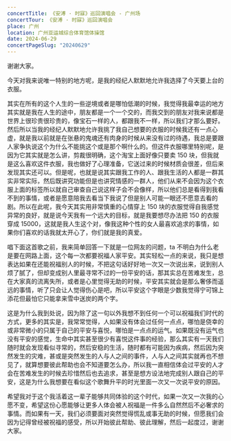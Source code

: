 ```yaml
---
concertTitle: 《安溥 · 时寐》巡回演唱会 - 广州场
concertTour: 《安溥 · 时寐》巡回演唱会
place: 广州
location: 广州亚运城综合体育馆体操馆
date: 2024-06-29
concertPageSlug: "20240629"
---
```

谢谢大家。

今天对我来说唯一特别的地方呢，是我的经纪人默默地允许我选择了今天要上台的衣服。

其实在所有的这个人生的一些逆境或者是哪怕低潮的时候，我觉得我最幸运的地方其实就是我在人生的途中，朋友都是一个一个交的，而我交到的朋友对我来说都是世界上很珍贵很珍贵的，像宝石一样的人，都跟我不一样，所以我们才那么要好。然后所以当我的经纪人默默地允许我挑了我自己想要的衣服的时候我还有一点心虚，就是我以前就是在张悬的鬼魂还有肉身的时候从来没有过的待遇，我总是要跟人家争执说这个为什么不能挑这个或是那个啊什么的。但这件衣服哪里特别呢，是因为它其实就是怎么讲，剪裁很明确，这个淘宝上面好像只要卖 150 块，但我就是这么喜欢这件衣服，我也做好了心理准备，它送过来的时候材质会很差，但后来发现其实还可以。但是呢，也就是说其实跟我工作的人、跟我生活的人都是一群其实非常实际，然后既讲究功能但是也讲究情感的一群人，他们从来不会因为这个衣服上面的标签所以就自己审查自己说这样子会不会像样，所以他们总是看得到我看不到的事情，或者是愿意陪我去看当下我说了但是别人可能一眼还不愿意去看的剧。所以在此呢，我今天其实用非常慎重的心情穿上 150 块的衣服觉得自我感觉异常的良好，就是说今天我有一个远大的目标，就是我要想尽办法把 150 的衣服穿成 15000，这就是我人生这个对，像我这种个性的女人最喜欢追求的事情，如果你们喜欢的话我就太开心了，你们就是我的真爱。

唱下面这首歌之前，我来简单回答一下就是一位网友的问题，ta 不明白为什么老是要在网路上面，这个每一次都要祝福人家平安。其实轻松一点的来说，我只是想表达如果在还能祝福别人的时候，不把这句话好好地一次又一次说出来，说到别人烦了腻了，但却变成别人里最寻常不过的一份平安的话，那其实总在苦难发生，总在大家真的流离失所，或者是心里觉得无助的时候，平安其实就会是那么奢侈而遥远的事情，听了只会让人觉得伤心是吧，所以平安这个字眼是少数我觉得宁可锦上添花但最怕它只能拿来雪中送炭的两个字。

这是为什么我到处说，因为除了这一句以外我想不到任何一个可以祝福我们时代的方式，更多的其实是，我常常觉得，人如果没有体会过任何一点点，哪怕是侥幸的或非常微小的只属于自己的平安与喜悦，哪怕是一点点的运气。如果既没有运气也没有平安的感觉，生命中其实甚至很少有喜悦这件事的经验，那么其实有一天我们随时就会发现看似寻常的，然后安稳的生活，随时都有可能因为疾病，然后因为突然发生的灾难，甚或是突然发生的人与人之间的事件，人与人之间其实就再也不想见了，就算想要彼此帮助也会不知道要怎么办，所以我一直相信体会过平安的人才会在苦难发生的时候去珍惜然后也去追求，甚至是想方设法地完成别人跟自己的平安，这是为什么我想要在看似这个歌舞升平的时光里面一次又一次说平安的原因。

希望我对于这个我活着这一辈子能够共同体验的这个时代，如果一次又一次我的心愿不变，希望这份心愿能够让更多人体会被人祝福是一件多么自然然后不必奢求的事情。而如果有一天，我们必须要面对突然觉得慌乱或事无助的时候，但愿我们会因为记得曾经被祝福的感受，所以开始彼此帮助、彼此理解，然后一起度过，谢谢大家。